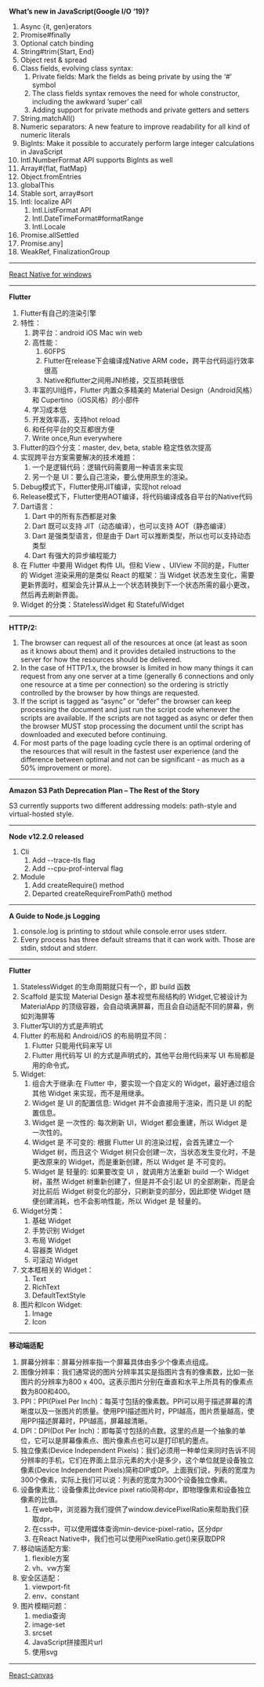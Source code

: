 **What’s new in JavaScript(Google I/O ‘19)?**

1. Async {it, gen}erators
2. Promise#finally
3. Optional catch binding
4. String#trim{Start, End}
5. Object rest & spread
6. Class fields, evolving class syntax: 
   1. Private fields: Mark the fields as being private by using the ‘#’ symbol
   2. The class fields syntax removes the need for whole constructor, including the awkward ’super’ call
   3. Adding support for private methods and private getters and setters
7. String.matchAll()
8. Numeric separators: A new feature to improve readability for all kind of numeric literals
9. BigInts: Make it possible to accurately perform large integer calculations in JavaScript
10. Intl.NumberFormat API supports BigInts as well
11. Array#{flat, flatMap}
12. Object.fromEntries
13. globalThis
14. Stable sort, array#sort
15. Intl: localize API
    1. Intl.ListFormat API
    2. Intl.DateTimeFormat#formatRange
    3. Intl.Locale
16. Promise.allSettled
17. Promise.any]
18. WeakRef, FinalizationGroup

---

[React Native for windows](https://github.com/microsoft/react-native-windows)

---

**Flutter**

1. Flutter有自己的渲染引擎
2. 特性：
    1. 跨平台：android iOS Mac win web
    2. 高性能：
       1. 60FPS
       2. Flutter在release下会编译成Native ARM code，跨平台代码运行效率很高
       3. Native和flutter之间用JNI桥接，交互损耗很低
    3. 丰富的UI组件，Flutter 内置众多精美的 Material Design（Android风格）和 Cupertino（iOS风格）的小部件
    4. 学习成本低
    5. 开发效率高，支持hot reload
    6. 和任何平台的交互都很方便
    7. Write once,Run everywhere
3. Flutter的四个分支：master, dev, beta, stable 稳定性依次提高
4. 实现跨平台方案需要解决的技术难题：
   1. 一个是逻辑代码：逻辑代码需要用一种语言来实现
   2. 另一个是 UI：要么自己渲染，要么使用原生的渲染。
5. Debug模式下，Flutter使用JIT编译，实现hot reload
6. Release模式下，Flutter使用AOT编译，将代码编译成各自平台的Native代码
7. Dart语言：
   1. Dart 中的所有东西都是对象
   2. Dart 既可以支持 JIT（动态编译），也可以支持 AOT（静态编译）
   3. Dart 是强类型语言，但是由于 Dart 可以推断类型，所以也可以支持动态类型
   4. Dart 有强大的异步编程能力
8. 在 Flutter 中要用 Widget 构件 UI。但和 View 、UIView 不同的是，Flutter 的 Widget 渲染采用的是类似 React 的框架：当 Widget 状态发生变化，需要更新界面时，框架会先计算从上一个状态转换到下一个状态所需的最小更改，然后再去刷新界面。
9. Widget 的分类：StatelessWidget 和 StatefulWidget

---

**HTTP/2:**

1. The browser can request all of the resources at once (at least as soon as it knows about them) and it provides detailed instructions to the server for how the resources should be delivered.
2. In the case of HTTP/1.x, the browser is limited in how many things it can request from any one server at a time (generally 6 connections and only one resource at a time per connection) so the ordering is strictly controlled by the browser by how things are requested.
3. If the script is tagged as “async” or “defer” the browser can keep processing the document and just run the script code whenever the scripts are available. If the scripts are not tagged as async or defer then the browser MUST stop processing the document until the script has downloaded and executed before continuing.
4. For most parts of the page loading cycle there is an optimal ordering of the resources that will result in the fastest user experience (and the difference between optimal and not can be significant - as much as a 50% improvement or more).

---

**Amazon S3 Path Deprecation Plan – The Rest of the Story**

S3 currently supports two different addressing models: path-style and virtual-hosted style.

---

**Node v12.2.0 released**

1. Cli
   1. Add --trace-tls flag
   2. Add --cpu-prof-interval flag
2. Module
   1. Add createRequire() method
   2. Departed createRequireFromPath() method

---

**A Guide to Node.js Logging**

1. console.log is printing to stdout while console.error uses stderr.
2. Every process has three default streams that it can work with. Those are stdin, stdout and stderr.

---

**Flutter**

1. StatelessWidget 的生命周期就只有一个，即 build 函数
2. Scaffold 是实现 Material Design 基本视觉布局结构的 Widget,它被设计为 MaterialApp 的顶级容器，会自动填满屏幕，而且会自动适配不同的屏幕，例如刘海屏等
3. Flutter写UI的方式是声明式
4. Flutter 的布局和 Android/iOS 的布局明显不同：
   1. Flutter 只能用代码来写 UI
   2. Flutter 用代码写 UI 的方式是声明式的，其他平台用代码来写 UI 布局都是用的命令式。
5. Widget:
   1. 组合大于继承:在 Flutter 中，要实现一个自定义的 Widget，最好通过组合其他 Widget 来实现，而不是用继承。
   2. Widget 是 UI 的配置信息: Widget 并不会直接用于渲染，而只是 UI 的配置信息。
   3. Widget 是 一次性的: 每次刷新 UI，Widget 都会重建，所以 Widget 是 一次性的。
   4. Widget 是 不可变的: 根据 Flutter UI 的渲染过程，会首先建立一个 Widget 树，而且这个 Widget 树只会创建一次，当状态发生变化时，不是更改原来的 Widget，而是重新创建，所以 Widget 是 不可变的。
   5. Widget 是 轻量的: 如果要改变 UI ，就调用方法重新 build 一个 Widget 树，虽然 Widget 树重新创建了，但是并不会引起 UI 的全部刷新，而是会对比前后 Widget 树变化的部分，只刷新变的部分，因此即使 Widget 随便创建消耗，也不会影响性能，所以 Widget 是 轻量的。
6. Widget分类：
   1. 基础 Widget
   2. 手势识别 Widget
   3. 布局 Widget
   4. 容器类 Widget
   5. 可滚动 Widget
7. 文本框相关的 Widget：
   1. Text
   2. RichText
   3. DefaultTextStyle
8. 图片和Icon Widget:
   1. Image
   2. Icon

---

**移动端适配**

1. 屏幕分辨率：屏幕分辨率指一个屏幕具体由多少个像素点组成。
2. 图像分辨率：我们通常说的图片分辨率其实是指图片含有的像素数，比如一张图片的分辨率为800 x 400。这表示图片分别在垂直和水平上所具有的像素点数为800和400。
3. PPI：PPI(Pixel Per Inch)：每英寸包括的像素数。PPI可以用于描述屏幕的清晰度以及一张图片的质量。使用PPI描述图片时，PPI越高，图片质量越高，使用PPI描述屏幕时，PPI越高，屏幕越清晰。
4. DPI：DPI(Dot Per Inch)：即每英寸包括的点数。这里的点是一个抽象的单位，它可以是屏幕像素点、图片像素点也可以是打印机的墨点。
5. 独立像素(Device Independent Pixels)：我们必须用一种单位来同时告诉不同分辨率的手机，它们在界面上显示元素的大小是多少，这个单位就是设备独立像素(Device Independent Pixels)简称DIP或DP。上面我们说，列表的宽度为300个像素，实际上我们可以说：列表的宽度为300个设备独立像素。
6. 设备像素比：设备像素比device pixel ratio简称dpr，即物理像素和设备独立像素的比值。
   1. 在web中，浏览器为我们提供了window.devicePixelRatio来帮助我们获取dpr。
   2. 在css中，可以使用媒体查询min-device-pixel-ratio，区分dpr
   3. 在React Native中，我们也可以使用PixelRatio.get()来获取DPR
7. 移动端适配方案:
   1. flexible方案
   2. vh、vw方案
8. 安全区适配：
   1. viewport-fit
   2. env、constant
9. 图片模糊问题：
   1. media查询
   2. image-set
   3. srcset
   4. JavaScript拼接图片url
   5. 使用svg

---

[React-canvas](https://github.com/Flipboard/react-canvas)